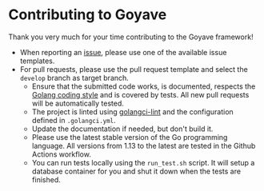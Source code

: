 # Contributing to Goyave

Thank you very much for your time contributing to the Goyave framework!

- When reporting an [issue](https://github.com/System-Glitch/goyave/issues/new/choose), please use one of the available issue templates.
- For pull requests, please use the pull request template and select the `develop` branch as target branch.
    - Ensure that the submitted code works, is documented, respects the [Golang coding style](https://golang.org/doc/effective_go.html) and is covered by tests. All new pull requests will be automatically tested.
    - The project is linted using [golangci-lint](https://github.com/golangci/golangci-lint) and the configuration defined in `.golangci.yml`.
    - Update the documentation if needed, but don't build it.
    - Please use the latest stable version of the Go programming language. All versions from 1.13 to the latest are tested in the Github Actions workflow.
    - You can run tests locally using the `run_test.sh` script. It will setup a database container for you and shut it down when the tests are finished.

